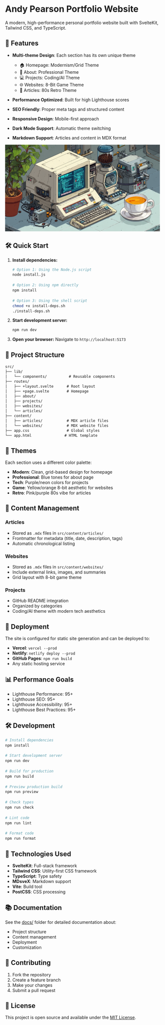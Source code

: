 # Andy Pearson Portfolio Website

A modern, high-performance personal portfolio website built with SvelteKit, Tailwind CSS, and TypeScript.

## 🚀 Features

- **Multi-theme Design**: Each section has its own unique theme
  - 🏠 Homepage: Modernism/Grid Theme
  - 👤 About: Professional Theme  
  - 💻 Projects: Coding/AI Theme
  - 🌐 Websites: 8-Bit Game Theme
  - 📝 Articles: 80s Retro Theme

- **Performance Optimized**: Built for high Lighthouse scores
- **SEO Friendly**: Proper meta tags and structured content
- **Responsive Design**: Mobile-first approach
- **Dark Mode Support**: Automatic theme switching
- **Markdown Support**: Articles and content in MDX format

![header](header.png)

## 🛠️ Quick Start

1. **Install dependencies:**
   ```bash
   # Option 1: Using the Node.js script
   node install.js
   
   # Option 2: Using npm directly
   npm install
   
   # Option 3: Using the shell script
   chmod +x install-deps.sh
   ./install-deps.sh
   ```

2. **Start development server:**
   ```bash
   npm run dev
   ```

3. **Open your browser:**
   Navigate to `http://localhost:5173`

## 📁 Project Structure

```
src/
├── lib/
│   └── components/          # Reusable components
├── routes/
│   ├── +layout.svelte      # Root layout
│   ├── +page.svelte        # Homepage
│   ├── about/
│   ├── projects/
│   ├── websites/
│   └── articles/
├── content/
│   ├── articles/           # MDX article files
│   └── websites/           # MDX website files
├── app.css                 # Global styles
└── app.html               # HTML template
```

## 🎨 Themes

Each section uses a different color palette:

- **Modern**: Clean, grid-based design for homepage
- **Professional**: Blue tones for about page
- **Tech**: Purple/neon colors for projects
- **Game**: Yellow/orange 8-bit aesthetic for websites
- **Retro**: Pink/purple 80s vibe for articles

## 📝 Content Management

### Articles
- Stored as `.mdx` files in `src/content/articles/`
- Frontmatter for metadata (title, date, description, tags)
- Automatic chronological listing

### Websites
- Stored as `.mdx` files in `src/content/websites/`
- Include external links, images, and summaries
- Grid layout with 8-bit game theme

### Projects
- GitHub README integration
- Organized by categories
- Coding/AI theme with modern tech aesthetics

## 🚀 Deployment

The site is configured for static site generation and can be deployed to:

- **Vercel**: `vercel --prod`
- **Netlify**: `netlify deploy --prod`
- **GitHub Pages**: `npm run build`
- Any static hosting service

## 📊 Performance Goals

- Lighthouse Performance: 95+
- Lighthouse SEO: 95+
- Lighthouse Accessibility: 95+
- Lighthouse Best Practices: 95+

## 🛠️ Development

```bash
# Install dependencies
npm install

# Start development server
npm run dev

# Build for production
npm run build

# Preview production build
npm run preview

# Check types
npm run check

# Lint code
npm run lint

# Format code
npm run format
```

## 🎯 Technologies Used

- **SvelteKit**: Full-stack framework
- **Tailwind CSS**: Utility-first CSS framework
- **TypeScript**: Type safety
- **MDsveX**: Markdown support
- **Vite**: Build tool
- **PostCSS**: CSS processing

## 📚 Documentation

See the [docs/](./docs/) folder for detailed documentation about:
- Project structure
- Content management
- Deployment
- Customization

## 🤝 Contributing

1. Fork the repository
2. Create a feature branch
3. Make your changes
4. Submit a pull request

## 📄 License

This project is open source and available under the [MIT License](LICENSE). 